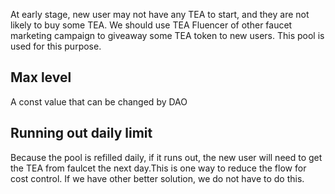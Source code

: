 At early stage, new user may not have any TEA to start, and they are not likely to buy some TEA. 
We should use TEA Fluencer of other faucet marketing campaign to giveaway some TEA token to new users. This pool is used for this purpose.

## Max level
A const value that can be changed by DAO

## Running out daily limit
Because the pool is refilled daily, if it runs out, the new user will need to get the TEA from faulcet the next day.This is one way to reduce the flow for cost control. If we have other better solution, we do not have to do this.

